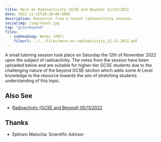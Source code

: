 ```yaml
---
title: More on Radioactivity (GCSE and Beyond) 12/11/2022
date: 2022-11-12T18:30:00.000Z
description: Resources from a recent radioactivity session.
socialimg: /img/teach.jpg
tag: "gcse+beyond"
files:
  - subheading: Notes (PDF)
    fileurl: ../../files/more-on-radioactivity_12-11-2022.pdf
---
```


A small tutoring session took place on Saturday the 12th of November 2022 upon the subject of radioactivity. The notes from the session have been uploaded below and are suitable for higher-tier GCSE students due to the challenging nature of the beyond GCSE section which adds some A-Level knowledge to the resource towards the aim of stretching students understanding of this topic.

## Also See

- [Radioactivity (GCSE and Beyond) 05/11/2022](/teach/radioactivity_05-11-22)

## Thanks

- Ephram Matocha: Scientific Advisor
